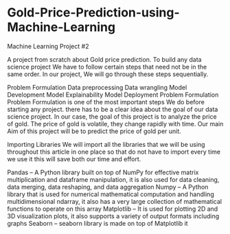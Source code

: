 # Gold-Price-Prediction-using-Machine-Learning
Machine Learning Project #2

A project from scratch about Gold price prediction. To build any data science project We have to follow certain steps that need not be in the same order. In our project, We will go through these steps sequentially.

Problem Formulation 
Data preprocessing 
Data wrangling
Model Development
Model Explainability
Model Deployment
Problem Formulation
Problem Formulation is one of the most important steps We do before starting any project. there has to be a clear idea about the goal of our data science project. In our case, the goal of this project is to analyze the price of gold. The price of gold is volatile, they change rapidly with time. Our main Aim of this project will be to predict the price of gold per unit. 

Importing Libraries 
We will import all the libraries that we will be using throughout this article in one place so that do not have to import every time we use it this will save both our time and effort.

Pandas – A Python library built on top of NumPy for effective matrix multiplication and dataframe manipulation, it is also used for data cleaning, data merging, data reshaping, and data aggregation 
Numpy – A Python library that is used for numerical mathematical computation and handling multidimensional ndarray, it also has a very large collection of mathematical functions to operate on this array 
Matplotlib – It is used for plotting 2D and 3D visualization plots, it also supports a variety of output formats including graphs 
Seaborn – seaborn library is made on top of Matplotlib it

